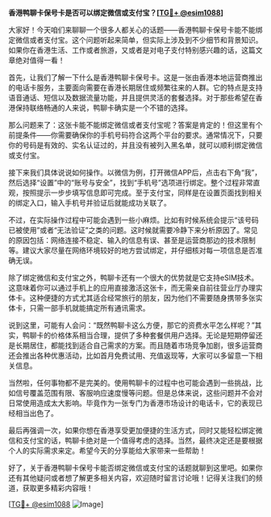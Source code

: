 **香港鸭聊卡保号卡是否可以绑定微信或支付宝？[[TG💪+ @esim1088](https://t.me/s/esim1088)]**

大家好！今天咱们来聊聊一个很多人都关心的话题——香港鸭聊卡保号卡能不能绑定微信或者支付宝。这个问题听起来简单，但实际上涉及到不少细节和背景知识。如果你在香港生活、工作或者旅游，又或者是对电子支付特别感兴趣的话，这篇文章绝对值得一看！

首先，让我们了解一下什么是香港鸭聊卡保号卡。这是一张由香港本地运营商推出的电话卡服务，主要面向需要在香港长期居住或频繁往来的人群。它的特点是支持语音通话、短信以及数据流量功能，并且提供灵活的套餐选择。对于那些希望在香港保持联络畅通的人来说，鸭聊卡确实是一个不错的选择。

那么问题来了：这张卡能不能绑定微信或者支付宝呢？答案是肯定的！但这里有个前提条件——你需要确保你的手机号码符合这两个平台的要求。通常情况下，只要你的号码是有效的、实名认证过的，并且没有被列入黑名单，就可以顺利绑定微信或支付宝。

接下来我们具体说说如何操作。以微信为例，打开微信APP后，点击右下角“我”，然后选择“设置”中的“账号与安全”，找到“手机号”选项进行绑定。整个过程非常直观，按照提示一步步填写信息即可完成。至于支付宝，同样是在设置页面找到相关的绑定入口，输入手机号并验证后就能成功关联了。

不过，在实际操作过程中可能会遇到一些小麻烦。比如有时候系统会提示“该号码已被使用”或者“无法验证”之类的问题。这时候就需要冷静下来分析原因了。常见的原因包括：网络连接不稳定、输入的信息有误、甚至是运营商那边的技术限制等。建议大家尽量在网络环境较好的地方尝试绑定，并仔细核对每一项信息是否准确无误。

除了绑定微信和支付宝之外，鸭聊卡还有一个很大的优势就是它支持eSIM技术。这意味着你可以通过手机上的应用直接激活这张卡，而无需亲自前往营业厅办理实体卡。这种便捷的方式尤其适合经常旅行的朋友，因为他们不需要随身携带多张实体卡，只需一部手机就能搞定所有通讯需求。

说到这里，可能有人会问：“既然鸭聊卡这么方便，那它的资费水平怎么样呢？”其实，鸭聊卡的价格体系相当合理，提供了多种套餐供用户选择。无论是短期停留还是长期居住，都能找到适合自己需求的方案。而且随着市场竞争加剧，很多运营商还会推出各种优惠活动，比如首月免费试用、充值返现等，大家可以多留意一下相关信息。

当然啦，任何事物都不是完美的。使用鸭聊卡的过程中也可能会遇到一些挑战，比如信号覆盖范围有限、客服响应速度慢等问题。但是总体来说，这些问题并不会对日常使用造成太大影响。毕竟作为一张专门为香港市场设计的电话卡，它的表现已经相当出色了。

最后再强调一次，如果你想在香港享受更加便捷的生活方式，同时又能轻松绑定微信和支付宝的话，鸭聊卡绝对是一个值得考虑的选择。当然，最终决定还是要根据个人的实际需求来定。希望今天的分享能给大家带来一些帮助！

好了，关于香港鸭聊卡保号卡能否绑定微信或支付宝的话题就聊到这里吧。如果你还有其他疑问或者想了解更多相关内容，欢迎随时留言讨论哦！记得关注我们的频道，获取更多精彩内容哦！

[[TG💪+ @esim1088](https://t.me/s/esim1088) ![Image](https://i.postimg.cc/4NQfJmqS/Snipaste-2025-05-13-00-14-12.png)]